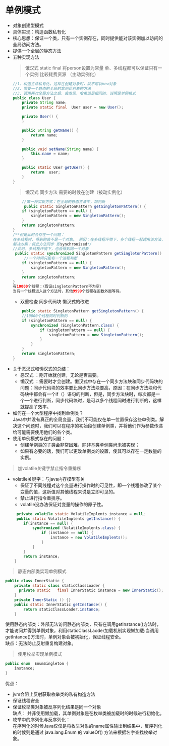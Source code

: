 # 单例模式
+ 对象创建型模式
+ 具体实现：构造函数私有化
+ 核心思想：保证一个类，只有一个实例存在，同时提供能对该实例加以访问的全局访问方法。
+ 提供一个全局的静态方法
+ 五种实现方法  
    > 饿汉式  static final 将person设置为常量 单、多线程都可以保证只有一个实例 比较耗费资源 （主动实例化）
    ```java
    //1、构造方法私有化，这样在创建对象时，就不可以new对象
    //2、需要一个静态的全局的拿到此对象的方法
    //3、调用两次全局方法之后，会发现，哈希值是相同的，说明是单例模式
    public class User {
        private String name;
        private static final  User user = new User();

        private User() {
        }

        public String getName() {
            return name;
        }

        public void setName(String name) {
            this.name = name;
        }

        public static User getUser() {
            return  user;
        }
    }
    ```
    > 懒汉式 同步方法  需要的时候在创建（被动实例化）
    ```java
        //第一种实现方式：在全局的静态方法中，加判断
         public static SingletonPattern getSingletonPattern() {
        if (singletonPattern == null) {
            singletonPattern = new SingletonPattern();
        }
        return singletonPattern;
    }
    /**但是此时会存在一个问题：
    在多线程时，得到的会不是一个对象。 原因：在多线程环境下，多个线程一起调用该方法，每次判断都有可能是Null,此时都会创建一个新的对象，因此，可能会得到不同的对象
    解决方案：将此方法同步 即synchronized*/
    //此时，多线程环境下，也会得到同一个对象
     public static synchronized SingletonPattern getSingletonPattern() {
         //一个时间只能有一个进程判断
        if (singletonPattern == null) {
            singletonPattern = new SingletonPattern();
        }
        return singletonPattern;
    }
    有10000个线程：（假设singletonPattern不为空）
    当有一个线程进入这个方法时，其他9999个线程在函数外面等待。
    ```
    + 双重检查  同步代码块 懒汉式的改进
    ```java
        public static SingletonPattern getSingletonPattern() {
        //10000个线程同时判断的
        if (singletonPattern == null) {
            synchronized (SingletonPattern.class) {
                if (singletonPattern == null) {
                    singletonPattern = new SingletonPattern();
                }
            }
        }
        return singletonPattern;
    }
    ```
+ 关于恶汉式和懒汉式的总结：
    + 恶汉式 ：刚开始就创建，无论是否需要。
    + 懒汉式 ：需要时才会创建。懒汉式中存在一个同步方法块和同步代码块的问题：同步代码块的效率要比同步方法块要高，原因：在同步方法块和代码块中都会有一个if（）语句的判断，但是，同步方法块时，每次都是一个一个进行判断，同步代码块时，是可以多个线程同时进行判断的，这样就提高了效率。  
+ 如何在一个大型程序中找到单例类？  
    Java中并没有真正的全局变量，我们不可能仅在单一位置保存这些单例类。解决这个问题时，我们可以在程序的初始段创建单例类，并将他们作为参数传递给可能需要使用他们的各个类。  
+ 使用单例模式存在的问题：
    + 创建单例类的子类会非常困难，除非基类单例类尚未被实现；
    + 如果有必要的话，我们可以更改单例类的设置，使其可以存在一定数量的实例。
> 加volatile关键字禁止指令重排序
+ volatile关键字：与java内存模型有关
    + 保证了不同线程对这个变量进行操作时的可见性，即一个线程修改了某个变量的值，这新值对其他线程来说是立即可见的。  
    + 禁止进行指令重排序。
    + volatile没办法保证对变量的操作的原子性。
```java
     private volatile static VolatileImplents instance = null;
     public static VolatileImplents getInstance() {
        if(instance == null) {
            synchronized (VolatileImplents.class) {
                if (instance == null) {
                    instance = new VolatileImplents();
                }
            }
        }
        return instance;
    }
```
> 静态内部类实现单例模式
```java
public class InnerStatic {
    private static class staticClassLoader {
      private static   final InnerStatic instance = new InnerStatic();
    }
    private InnerStatic () {}
    public static InnerStatic getInstance() {
        return staticClassLoader.instance;
    }

```
使用静态内部类：外部无法访问静态内部类，只有在调用getInstance()方法时，才能访问并得到单例对象，利用staticClassLaoder加载机制实现懒加载:当调用getIntance()方法时，单例对象会被初始化，保证线程安全。  
缺点：无法防止反射重复构建对象。
> 使用枚举实现单例模式
```java
public enum  EnumSingleton {
    instance;
}
```
优点：  
+ jvm会阻止反射获取枚举类的私有构造方法
+ 保证线程安全
+ 保证枚举类对象被反序列化结果是同一个对象  
缺点：
并非使用懒加载，其单例对象是在枚举类被加载时的时候进行初始化。 
+ 枚举中的序列化与反序列化：  
 在序列化的时候Java仅仅是将枚举对象的name属性输出到结果中，反序列化的时候则是通过 java.lang.Enum 的 valueOf() 方法来根据名字查找枚举对象。

